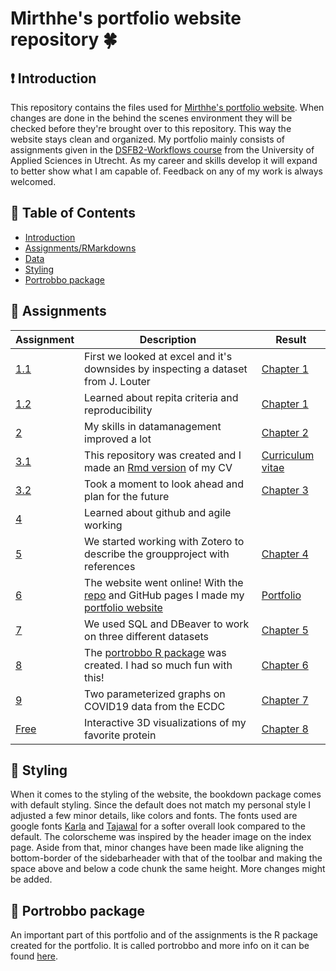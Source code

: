 # Mirthhe's portfolio website repository 🍀 

## ❗ Introduction

This repository contains the files used for [Mirthhe's portfolio website](mirthhe.github.io). When changes are done in the behind the scenes environment they will be checked before they're brought over to this repository. This way the website stays clean and organized. My portfolio mainly consists of assignments given in the [DSFB2-Workflows course](https://lesmaterialen.rstudio.hu.nl/workflows-reader/#course-introduction) from the University of Applied Sciences in Utrecht. As my career and skills develop it will expand to better show what I am capable of. Feedback on any of my work is always welcomed.

## 🚩 Table of Contents

- [Introduction](#-introduction)
- [Assignments/RMarkdowns](#-assignments)
- [Data](#-data)
- [Styling](#-styling)
- [Portrobbo package](#-portrobbo-package)

## 📄 Assignments

| Assignment | Description | Result |
| --- | --- | --- |
| [1.1](https://lesmaterialen.rstudio.hu.nl/workflows-reader/represintro.html#portfolio-assignment-1.1) | First we looked at excel and it's downsides by inspecting a dataset from J. Louter | [Chapter 1](https://mirthhe.github.io/Workflows_Portfolio_1.html) |
| [1.2](https://lesmaterialen.rstudio.hu.nl/workflows-reader/represintro.html#portfolio-assignment-1.2) | Learned about repita criteria and reproducibility | [Chapter 1](https://mirthhe.github.io/Workflows_Portfolio_1.html) |
| [2](https://lesmaterialen.rstudio.hu.nl/workflows-reader/represdata.html#portfolio-assignment-2) | My skills in datamanagement improved a lot | [Chapter 2](https://mirthhe.github.io/Workflows_Portfolio_2.html) |
| [3.1](https://lesmaterialen.rstudio.hu.nl/workflows-reader/gitintro.html#portfolio-assignment-3.1) | This repository was created and I made an [Rmd version](https://github.com/mirthhe/dsfb2_workflows_portfolio/blob/main/index.Rmd) of my CV | [Curriculum vitae](mirthhe.github.io) |
| [3.2](https://lesmaterialen.rstudio.hu.nl/workflows-reader/gitintro.html#portfolio-assignment-3.2) | Took a moment to look ahead and plan for the future | [Chapter 3](https://mirthhe.github.io/Workflows_Portfolio_3.html) |
| [4](https://lesmaterialen.rstudio.hu.nl/workflows-reader/gitbranchmerge.html) | Learned about github and agile working |
| [5](https://lesmaterialen.rstudio.hu.nl/workflows-reader/rmarkdownsyntax.html#portfolio-assignment-5) | We started working with Zotero to describe the groupproject with references |  [Chapter 4](https://mirthhe.github.io/Workflows_Portfolio_5.html) |
| [6](https://lesmaterialen.rstudio.hu.nl/workflows-reader/rmarkdownoutput.html#portfolio-assignment-6) | The website went online! With the [repo](https://github.com/mirthhe/mirthhe.github.io) and GitHub pages I made my [portfolio website](mirthhe.github.io) | [Portfolio](mirthhe.github.io) |
| [7](https://lesmaterialen.rstudio.hu.nl/workflows-reader/relationaldb.html#portfolio-assignment-7) | We used SQL and DBeaver to work on three different datasets | [Chapter 5](https://mirthhe.github.io/Workflows_Portfolio_7.html) |
| [8](https://lesmaterialen.rstudio.hu.nl/workflows-reader/rpackages.html#portfolio-assignment-8) | The [portrobbo R package](https://github.com/mirthhe/portrobbo) was created. I had so much fun with this! | [Chapter 6](https://mirthhe.github.io/Workflows_Portfolio_8.html) |
| [9](https://lesmaterialen.rstudio.hu.nl/workflows-reader/rmarkdownparams.html#portfolio-assignment-9) | Two parameterized graphs on COVID19 data from the ECDC | [Chapter 7](https://mirthhe.github.io/Workflows_Portfolio_9.html) |
| [Free](https://lesmaterialen.rstudio.hu.nl/workflows-reader/gitintro.html#portfolio-assignment-3.2) | Interactive 3D visualizations of my favorite protein | [Chapter 8](https://mirthhe.github.io/Workflows_Portfolio_Free.html) |

## 🎨 Styling

When it comes to the styling of the website, the bookdown package comes with default styling. Since the default does not match my personal style I adjusted a few minor details, like colors and fonts. The fonts used are google fonts [Karla](https://fonts.google.com/specimen/Karla) and [Tajawal](https://fonts.google.com/specimen/Tajawal) for a softer overall look compared to the default. The colorscheme was inspired by the header image on the index page. Aside from that, minor changes have been made like aligning the bottom-border of the sidebarheader with that of the toolbar and making the space above and below a code chunk the same height. More changes might be added.

## 🚢 Portrobbo package

An important part of this portfolio and of the assignments is the R package created for the portfolio. It is called portrobbo and more info on it can be found [here](https://github.com/mirthhe/portrobbo).
